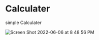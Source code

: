 # Calculater

simple Calculater 

![Screen Shot 2022-06-06 at 8 48 56 PM](https://user-images.githubusercontent.com/77838959/172226795-dc76dbd6-d09d-43d5-b91e-6936e622ee9d.png)
